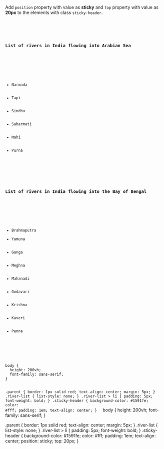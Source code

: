 Add `position` property with
value as **sticky**
and
`top` property with value as
**20px** to the elements
with class `sticky-header`.

<codeblock language="css" type="exercise" testMode="fixedInput">
<code>
<panel language="html">
<div class="parent">
  <h3 class="sticky-header">List of rivers in India flowing into Arabian Sea</h3>
  <br>
  <ul class="river-list">
    <li>Narmada</li>
    <li>Tapi</li>
    <li>Sindhu</li>
    <li>Sabarmati</li>
    <li>Mahi</li>
    <li>Purna</li>
  </ul>
</div>
<div class="parent">
  <h3 class="sticky-header">List of rivers in India flowing into the Bay of Bengal</h3>
  <br>
  <ul class="river-list">
    <li>Brahmaputra
	  <li>Yamuna</li>
    <li>Ganga</li>
    <li>Meghna</li>
    <li>Mahanadi</li>
    <li>Godavari</li>
    <li>Krishna</li>
    <li>Kaveri</li>
    <li>Penna</li>
  </ul>
</div>
</panel>
<panel language="css">
body {
  height: 200vh;
  font-family: sans-serif;
}

.parent {
  border: 1px solid red;
  text-align: center;
  margin: 5px;
}
.river-list {
  list-style: none;
}
.river-list > li {
  padding: 5px;
  font-weight: bold;
}
.sticky-header {
  background-color: #1591fe;
  color: #fff;
  padding: 1em;
  text-align: center;
}
</panel>
</code>
<solution>
body {
  height: 200vh;
  font-family: sans-serif;
}

.parent {
  border: 1px solid red;
  text-align: center;
  margin: 5px;
}
.river-list {
  list-style: none;
}
.river-list > li {
  padding: 5px;
  font-weight: bold;
}
.sticky-header {
  background-color: #1591fe;
  color: #fff;
  padding: 1em;
  text-align: center;
  position: sticky;
  top: 20px;
}
</solution>
</codeblock>
